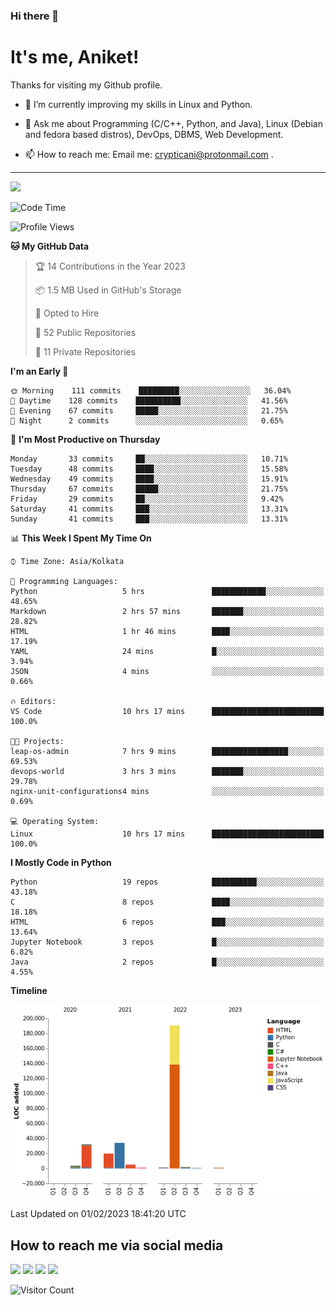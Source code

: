 ### Hi there 👋

   # It's me, Aniket!
   Thanks for visiting my Github profile.

<!--
**crypticani/crypticani** is a ✨ _special_ ✨ repository because its `README.md` (this file) appears on your GitHub profile. -->

- 🌱 I’m currently improving my skills in Linux and Python.

- 💬 Ask me about Programming (C/C++, Python, and Java), Linux (Debian and fedora based distros), DevOps, DBMS, Web Development.

- 📫 How to reach me: Email me: crypticani@protonmail.com .

---

<a href="#"><img src="https://github-readme-stats.vercel.app/api?username=crypticani&show_icons=true&hide_border=false&layout=default&theme=dracula&count_private=true"></a>

<!--START_SECTION:waka-->
![Code Time](http://img.shields.io/badge/Code%20Time-395%20hrs%2011%20mins-blue)

![Profile Views](http://img.shields.io/badge/Profile%20Views-32-blue)

**🐱 My GitHub Data** 

> 🏆 14 Contributions in the Year 2023
 > 
> 📦 1.5 MB Used in GitHub's Storage 
 > 
> 💼 Opted to Hire
 > 
> 📜 52 Public Repositories 
 > 
> 🔑 11 Private Repositories  
 > 
**I'm an Early 🐤** 

```text
🌞 Morning    111 commits    █████████░░░░░░░░░░░░░░░░   36.04% 
🌆 Daytime    128 commits    ██████████░░░░░░░░░░░░░░░   41.56% 
🌃 Evening    67 commits     █████░░░░░░░░░░░░░░░░░░░░   21.75% 
🌙 Night      2 commits      ░░░░░░░░░░░░░░░░░░░░░░░░░   0.65%

```
📅 **I'm Most Productive on Thursday** 

```text
Monday       33 commits     ██░░░░░░░░░░░░░░░░░░░░░░░   10.71% 
Tuesday      48 commits     ████░░░░░░░░░░░░░░░░░░░░░   15.58% 
Wednesday    49 commits     ████░░░░░░░░░░░░░░░░░░░░░   15.91% 
Thursday     67 commits     █████░░░░░░░░░░░░░░░░░░░░   21.75% 
Friday       29 commits     ██░░░░░░░░░░░░░░░░░░░░░░░   9.42% 
Saturday     41 commits     ███░░░░░░░░░░░░░░░░░░░░░░   13.31% 
Sunday       41 commits     ███░░░░░░░░░░░░░░░░░░░░░░   13.31%

```


📊 **This Week I Spent My Time On** 

```text
⌚︎ Time Zone: Asia/Kolkata

💬 Programming Languages: 
Python                   5 hrs               ████████████░░░░░░░░░░░░░   48.65% 
Markdown                 2 hrs 57 mins       ███████░░░░░░░░░░░░░░░░░░   28.82% 
HTML                     1 hr 46 mins        ████░░░░░░░░░░░░░░░░░░░░░   17.19% 
YAML                     24 mins             █░░░░░░░░░░░░░░░░░░░░░░░░   3.94% 
JSON                     4 mins              ░░░░░░░░░░░░░░░░░░░░░░░░░   0.66%

🔥 Editors: 
VS Code                  10 hrs 17 mins      █████████████████████████   100.0%

🐱‍💻 Projects: 
leap-os-admin            7 hrs 9 mins        █████████████████░░░░░░░░   69.53% 
devops-world             3 hrs 3 mins        ███████░░░░░░░░░░░░░░░░░░   29.78% 
nginx-unit-configurations4 mins              ░░░░░░░░░░░░░░░░░░░░░░░░░   0.69%

💻 Operating System: 
Linux                    10 hrs 17 mins      █████████████████████████   100.0%

```

**I Mostly Code in Python** 

```text
Python                   19 repos            ██████████░░░░░░░░░░░░░░░   43.18% 
C                        8 repos             ████░░░░░░░░░░░░░░░░░░░░░   18.18% 
HTML                     6 repos             ███░░░░░░░░░░░░░░░░░░░░░░   13.64% 
Jupyter Notebook         3 repos             █░░░░░░░░░░░░░░░░░░░░░░░░   6.82% 
Java                     2 repos             █░░░░░░░░░░░░░░░░░░░░░░░░   4.55%

```


**Timeline**

![Chart not found](https://raw.githubusercontent.com/crypticani/crypticani/master/charts/bar_graph.png) 


 Last Updated on 01/02/2023 18:41:20 UTC
<!--END_SECTION:waka-->

## How to reach me via social media
<p>
<a href="https://www.linkedin.com/in/crypticani/"><img src="https://img.shields.io/badge/-LinkedIn-blue?&style=for-the-badge&logo=linkedin&logoColor=white" height=30></a> 
<a href="https://twitter.com/crypticani"><img src="https://img.shields.io/badge/twitter-%231DA1F2.svg?&style=for-the-badge&logo=twitter&logoColor=white" height=30></a> 
<a href="https://www.quora.com/profile/Cryptic-Ani"><img src="https://img.shields.io/badge/-Quora-critical?&style=for-the-badge&logo=quora&logoColor=white" height=30></a>   
<a href="https://t.me/crypticani"><img src="https://img.shields.io/badge/-Telegram-informational?&style=for-the-badge&logo=telegram&logoColor=white" height=30></a> 

</p>

![Visitor Count](https://profile-counter.glitch.me/{crypticani}/count.svg)

